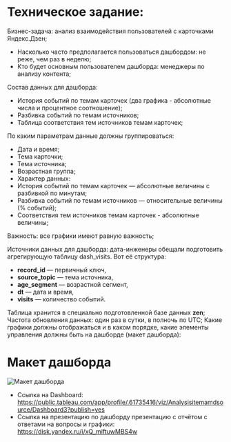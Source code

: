 
# Техническое задание:
Бизнес-задача: анализ взаимодействия пользователей с карточками Яндекс.Дзен;
- Насколько часто предполагается пользоваться дашбордом: не реже, чем раз в неделю;
- Кто будет основным пользователем дашборда: менеджеры по анализу контента;

Состав данных для дашборда:
- История событий по темам карточек (два графика - абсолютные числа и процентное соотношение);
- Разбивка событий по темам источников;
- Таблица соответствия тем источников темам карточек;

По каким параметрам данные должны группироваться:
- Дата и время;
- Тема карточки;
- Тема источника;
- Возрастная группа;
- Характер данных:
- История событий по темам карточек — абсолютные величины с разбивкой по минутам;
- Разбивка событий по темам источников — относительные величины (% событий);
- Соответствия тем источников темам карточек - абсолютные величины;

Важность: все графики имеют равную важность;

Источники данных для дашборда: дата-инженеры обещали подготовить агрегирующую таблицу dash_visits. Вот её структура:
- **record_id** — первичный ключ,
- **source_topic** — тема источника,
- **age_segment** — возрастной сегмент,
- **dt** — дата и время,
- **visits** — количество событий.

Таблица хранится в специально подготовленной  базе данных **zen**;
Частота обновления данных: один раз в сутки, в полночь по UTC;
Какие графики должны отображаться и в каком порядке, какие элементы управления должны быть на дашборде (макет дашборда):
# Макет дашборда
![Макет дашборда](https://disk.yandex.ru/i/GeJIBUUTz2EuhQ)

- Ccылка на Dashboard: https://public.tableau.com/app/profile/.61735416/viz/Analysisitemamdsource/Dashboard3?publish=yes
- Cсылка на презентацию по дашборду презентацию с отчётом с ответами на вопросы и графики: https://disk.yandex.ru/i/xQ_miftuwMBS4w
